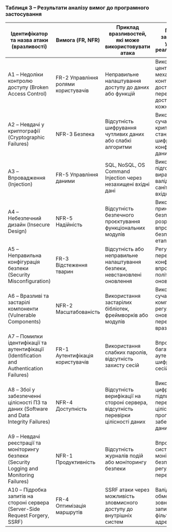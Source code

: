 ### Таблиця 3 – Результати аналізу вимог до програмного застосування

| Ідентифікатор та назва атаки (вразливості)                        | Вимога (FR, NFR)                   | Приклад вразливостей, які може використовувати атака                             | Приклад запобігання успішній реалізації атаки                                           |
|-------------------------------------------------------------------|------------------------------------|----------------------------------------------------------------------------------|----------------------------------------------------------------------------------------------------|
| A1 – Недоліки контролю доступу (Broken Access Control)            | FR-2 Управління ролями користувачів | Неправильне налаштування доступу до даних або функцій                            | Використання централізованих механізмів контролю доступу, перевірка прав доступу для кожного запиту |
| A2 – Невдачі у криптографії (Cryptographic Failures)              | NFR-3 Безпека                      | Відсутність шифрування чутливих даних або слабкі алгоритми                        | Використання сучасних криптографічних стандартів, шифрування конфіденційних даних                   |
| A3 – Впровадження (Injection)                                     | FR-5 Управління даними             | SQL, NoSQL, OS Command Injection через незахищені вхідні дані                    | Використання підготовлених виразів, валідація і санітизація вхідних даних                          |
| A4 – Небезпечний дизайн (Insecure Design)                         | NFR-5 Надійність                   | Відсутність безпечного проєктування функціональних модулів                        | Використання принципів безпечного розроблення, впровадження безпеки на всіх етапах SDLC              |
| A5 – Неправильна конфігурація безпеки (Security Misconfiguration) | FR-3 Відстеження тварин            | Відсутність або неправильне налаштування безпеки, невстановлені оновлення         | Регулярні перевірки конфігурацій, впровадження політики оновлень                                  |
| A6 – Вразливі та застарілі компоненти (Vulnerable Components)     | NFR-2 Масштабованість              | Використання застарілих бібліотек, фреймворків або модулів                        | Використання сучасних компонентів, регулярне оновлення та перевірка на вразливості                  |
| A7 – Помилки ідентифікації та аутентифікації (Identification and Authentication Failures) | FR-1 Аутентифікація користувачів | Використання слабких паролів, відсутність захисту сесій                           | Впровадження багатофакторної аутентифікації, шифрування сесійних токенів                           |
| A8 – Збої у забезпеченні цілісності ПЗ та даних (Software and Data Integrity Failures) | NFR-4 Доступність                 | Відсутність верифікації на стороні сервера, відсутність перевірки цілісності даних | Використання цифрових підписів, перевірка цілісності програмного забезпечення та даних              |
| A9 – Невдачі реєстрації та моніторингу безпеки (Security Logging and Monitoring Failures) | NFR-1 Продуктивність              | Відсутність журналів подій або моніторингу безпеки                               | Впровадження системи моніторингу безпеки, регулярна перевірка логів                               |
| A10 – Підробка запитів на стороні сервера (Server-Side Request Forgery, SSRF) | FR-4 Оптимізація маршрутів         | SSRF атаки через можливість зловмисного доступу до внутрішніх систем              | Валідація та обмеження зовнішніх запитів, фільтрація IP-адрес і URL                                |